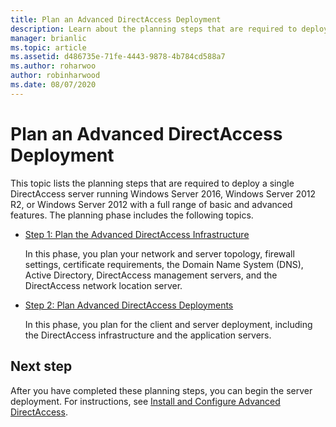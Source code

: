 ```yaml
---
title: Plan an Advanced DirectAccess Deployment
description: Learn about the planning steps that are required to deploy a single DirectAccess server running  Windows Server 2016, Windows Server 2012 R2, or Windows Server 2012 with a full range of basic and advanced features.
manager: brianlic
ms.topic: article
ms.assetid: d486735e-71fe-4443-9878-4b784cd588a7
ms.author: roharwoo
author: robinharwood
ms.date: 08/07/2020
---
```

# Plan an Advanced DirectAccess Deployment

This topic lists the planning steps that are required to deploy a single DirectAccess server running  Windows Server 2016, Windows Server 2012 R2, or Windows Server 2012 with a full range of basic and advanced features. The planning phase includes the following topics.

-   [Step 1: Plan the Advanced DirectAccess Infrastructure](da-adv-plan-s1-infrastructure.md)

    In this phase, you plan your network and server topology, firewall settings, certificate requirements, the Domain Name System (DNS), Active Directory, DirectAccess management servers, and the DirectAccess network location server.

-   [Step 2: Plan Advanced DirectAccess Deployments](da-adv-plan-s2-deployments.md)

    In this phase, you plan for the client and server deployment, including the DirectAccess infrastructure and the application servers.

## Next step
After you have completed these planning steps, you can begin the server deployment. For instructions, see [Install and Configure Advanced DirectAccess](Install-and-Configure-Advanced-DirectAccess.md).




